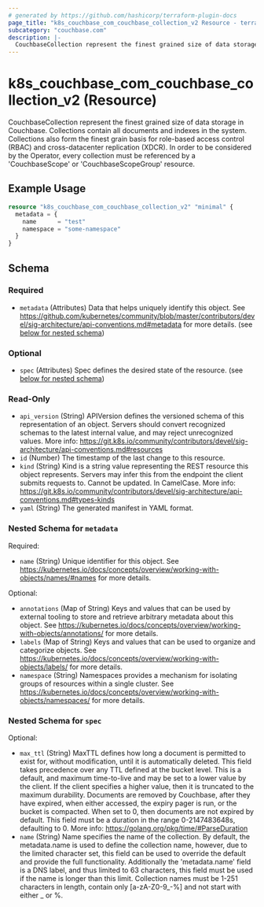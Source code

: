```yaml
---
# generated by https://github.com/hashicorp/terraform-plugin-docs
page_title: "k8s_couchbase_com_couchbase_collection_v2 Resource - terraform-provider-k8s"
subcategory: "couchbase.com"
description: |-
  CouchbaseCollection represent the finest grained size of data storage in Couchbase. Collections contain all documents and indexes in the system.  Collections also form the finest grain basis for role-based access control (RBAC) and cross-datacenter replication (XDCR).  In order to be considered by the Operator, every collection must be referenced by a 'CouchbaseScope' or 'CouchbaseScopeGroup' resource.
---
```


# k8s_couchbase_com_couchbase_collection_v2 (Resource)

CouchbaseCollection represent the finest grained size of data storage in Couchbase. Collections contain all documents and indexes in the system.  Collections also form the finest grain basis for role-based access control (RBAC) and cross-datacenter replication (XDCR).  In order to be considered by the Operator, every collection must be referenced by a 'CouchbaseScope' or 'CouchbaseScopeGroup' resource.

## Example Usage

```terraform
resource "k8s_couchbase_com_couchbase_collection_v2" "minimal" {
  metadata = {
    name      = "test"
    namespace = "some-namespace"
  }
}
```

<!-- schema generated by tfplugindocs -->
## Schema

### Required

- `metadata` (Attributes) Data that helps uniquely identify this object. See https://github.com/kubernetes/community/blob/master/contributors/devel/sig-architecture/api-conventions.md#metadata for more details. (see [below for nested schema](#nestedatt--metadata))

### Optional

- `spec` (Attributes) Spec defines the desired state of the resource. (see [below for nested schema](#nestedatt--spec))

### Read-Only

- `api_version` (String) APIVersion defines the versioned schema of this representation of an object. Servers should convert recognized schemas to the latest internal value, and may reject unrecognized values. More info: https://git.k8s.io/community/contributors/devel/sig-architecture/api-conventions.md#resources
- `id` (Number) The timestamp of the last change to this resource.
- `kind` (String) Kind is a string value representing the REST resource this object represents. Servers may infer this from the endpoint the client submits requests to. Cannot be updated. In CamelCase. More info: https://git.k8s.io/community/contributors/devel/sig-architecture/api-conventions.md#types-kinds
- `yaml` (String) The generated manifest in YAML format.

<a id="nestedatt--metadata"></a>
### Nested Schema for `metadata`

Required:

- `name` (String) Unique identifier for this object. See https://kubernetes.io/docs/concepts/overview/working-with-objects/names/#names for more details.

Optional:

- `annotations` (Map of String) Keys and values that can be used by external tooling to store and retrieve arbitrary metadata about this object. See https://kubernetes.io/docs/concepts/overview/working-with-objects/annotations/ for more details.
- `labels` (Map of String) Keys and values that can be used to organize and categorize objects. See https://kubernetes.io/docs/concepts/overview/working-with-objects/labels/ for more details.
- `namespace` (String) Namespaces provides a mechanism for isolating groups of resources within a single cluster. See https://kubernetes.io/docs/concepts/overview/working-with-objects/namespaces/ for more details.


<a id="nestedatt--spec"></a>
### Nested Schema for `spec`

Optional:

- `max_ttl` (String) MaxTTL defines how long a document is permitted to exist for, without modification, until it is automatically deleted.  This field takes precedence over any TTL defined at the bucket level.  This is a default, and maximum time-to-live and may be set to a lower value by the client.  If the client specifies a higher value, then it is truncated to the maximum durability.  Documents are removed by Couchbase, after they have expired, when either accessed, the expiry pager is run, or the bucket is compacted.  When set to 0, then documents are not expired by default.  This field must be a duration in the range 0-2147483648s, defaulting to 0.  More info: https://golang.org/pkg/time/#ParseDuration
- `name` (String) Name specifies the name of the collection.  By default, the metadata.name is used to define the collection name, however, due to the limited character set, this field can be used to override the default and provide the full functionality. Additionally the 'metadata.name' field is a DNS label, and thus limited to 63 characters, this field must be used if the name is longer than this limit. Collection names must be 1-251 characters in length, contain only [a-zA-Z0-9_-%] and not start with either _ or %.


